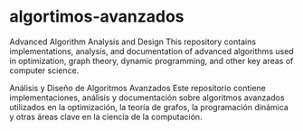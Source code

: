 # algortimos-avanzados
Advanced Algorithm Analysis and Design
This repository contains implementations, analysis, and documentation of advanced algorithms used in optimization, graph theory, dynamic programming, and other key areas of computer science.

Análisis y Diseño de Algoritmos Avanzados
Este repositorio contiene implementaciones, análisis y documentación sobre algoritmos avanzados utilizados en la optimización, la teoría de grafos, la programación dinámica y otras áreas clave en la ciencia de la computación.


